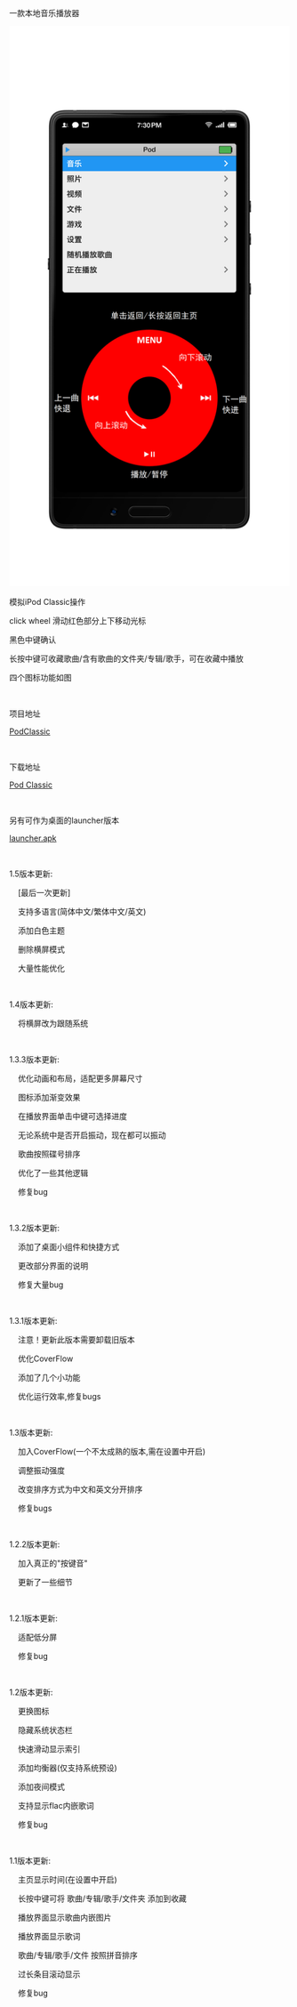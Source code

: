 <p>
    一款本地音乐播放器
</p>
<img src="./img/1.jpg">

<p>
    模拟iPod Classic操作
</p>
<p>
    click wheel 滑动红色部分上下移动光标<br/>
</p>
<p>
    黑色中键确认<br/>
</p>
<p>
    长按中键可收藏歌曲/含有歌曲的文件夹/专辑/歌手，可在收藏中播放
</p>
<p>
    四个图标功能如图
</p>
<p>
    <br/>
</p>
<p>
    项目地址
</p>
<p>
    <a href="https://github.com/0x1317bf7/PodClassic">PodClassic</a><br/>
</p>
<p>
    <br/>
</p>
<p>
    下载地址
</p>
<p>
    <a href="https://www.coolapk.com/apk/270206">Pod Classic</a><br/>
</p>
<p>
    <br/>
</p>
<p>
    另有可作为桌面的launcher版本
</p>
<p>
    <a href="https://github.com/0x1317bf7/PodClassic/releases/download/1.5/1.5_launcher.apk">launcher.apk</a>
</p>
<p>
    <br/>
</p>
<p>
    1.5版本更新:
</p>
<p>
    &nbsp;&nbsp;&nbsp;&nbsp;[最后一次更新]
</p>
<p>
    &nbsp;&nbsp;&nbsp;&nbsp;支持多语言(简体中文/繁体中文/英文)<br/>
</p>
<p>
    &nbsp;&nbsp;&nbsp;&nbsp;添加白色主题<br/>
</p>
<p>
    &nbsp;&nbsp;&nbsp;&nbsp;删除横屏模式<br/>
</p>
<p>
    &nbsp;&nbsp;&nbsp;&nbsp;大量性能优化
</p>
<p>
    <br/>
</p>
<p>
    1.4版本更新:
</p>
<p>
    &nbsp;&nbsp;&nbsp;&nbsp;将横屏改为跟随系统
</p>
<p>
    <br/>
</p>
<p>
    1.3.3版本更新:
</p>
<p>
    &nbsp;&nbsp;&nbsp;&nbsp;优化动画和布局，适配更多屏幕尺寸
</p>
<p>
    &nbsp;&nbsp;&nbsp;&nbsp;图标添加渐变效果
</p>
<p>
    &nbsp;&nbsp;&nbsp;&nbsp;在播放界面单击中键可选择进度
</p>
<p>
    &nbsp;&nbsp;&nbsp;&nbsp;无论系统中是否开启振动，现在都可以振动
</p>
<p>
    &nbsp;&nbsp;&nbsp;&nbsp;歌曲按照碟号排序
</p>
<p>
    &nbsp;&nbsp;&nbsp;&nbsp;优化了一些其他逻辑
</p>
<p>
    &nbsp;&nbsp;&nbsp;&nbsp;修复bug
</p>
<p>
    <br/>
</p>
<p>
    1.3.2版本更新:
</p>
<p>
    &nbsp;&nbsp;&nbsp;&nbsp;添加了桌面小组件和快捷方式
</p>
<p>
    &nbsp;&nbsp;&nbsp;&nbsp;更改部分界面的说明
</p>
<p>
    &nbsp;&nbsp;&nbsp;&nbsp;修复大量bug
</p>
<p>
    <br/>
</p>
<p>
    1.3.1版本更新:
</p>
<p>
    &nbsp;&nbsp;&nbsp;&nbsp;注意！更新此版本需要卸载旧版本
</p>
<p>
    &nbsp;&nbsp;&nbsp;&nbsp;优化CoverFlow
</p>
<p>
    &nbsp;&nbsp;&nbsp;&nbsp;添加了几个小功能
</p>
<p>
    &nbsp;&nbsp;&nbsp;&nbsp;优化运行效率,修复bugs
</p>
<p>
    <br/>
</p>
<p>
    1.3版本更新:
</p>
<p>
    &nbsp;&nbsp;&nbsp;&nbsp;加入CoverFlow(一个不太成熟的版本,需在设置中开启)
</p>
<p>
    &nbsp;&nbsp;&nbsp;&nbsp;调整振动强度
</p>
<p>
    &nbsp;&nbsp;&nbsp;&nbsp;改变排序方式为中文和英文分开排序
</p>
<p>
    &nbsp;&nbsp;&nbsp;&nbsp;修复bugs
</p>
<p>
    <br/>
</p>
<p>
    1.2.2版本更新:
</p>
<p>
    &nbsp; &nbsp; 加入真正的&quot;按键音&quot;
</p>
<p>
    &nbsp; &nbsp; 更新了一些细节
</p>
<p>
    <br/>
</p>
<p>
    1.2.1版本更新:
</p>
<p>
    &nbsp; &nbsp; 适配低分屏
</p>
<p>
    &nbsp; &nbsp; 修复bug
</p>
<p>
    <br/>
</p>
<p>
    1.2版本更新:
</p>
<p>
    &nbsp; &nbsp; 更换图标
</p>
<p>
    &nbsp; &nbsp; 隐藏系统状态栏
</p>
<p>
    &nbsp; &nbsp; 快速滑动显示索引
</p>
<p>
    &nbsp; &nbsp; 添加均衡器(仅支持系统预设)
</p>
<p>
    &nbsp; &nbsp; 添加夜间模式
</p>
<p>
    &nbsp; &nbsp; 支持显示flac内嵌歌词
</p>
<p>
    &nbsp; &nbsp; 修复bug
</p>
<p>
    <br/>
</p>
<p>
    1.1版本更新:
</p>
<p>
    &nbsp; &nbsp; 主页显示时间(在设置中开启)
</p>
<p>
    &nbsp; &nbsp; 长按中键可将 歌曲/专辑/歌手/文件夹 添加到收藏
</p>
<p>
    &nbsp; &nbsp; 播放界面显示歌曲内嵌图片
</p>
<p>
    &nbsp; &nbsp; 播放界面显示歌词
</p>
<p>
    &nbsp; &nbsp; 歌曲/专辑/歌手/文件 按照拼音排序
</p>
<p>
    &nbsp; &nbsp; 过长条目滚动显示
</p>
<p>
    &nbsp; &nbsp; 修复bug
</p>